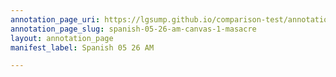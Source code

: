 ```yaml
---
annotation_page_uri: https://lgsump.github.io/comparison-test/annotations/spanish-05-26-am-canvas-1-masacre.json
annotation_page_slug: spanish-05-26-am-canvas-1-masacre
layout: annotation_page
manifest_label: Spanish 05 26 AM

---
```

